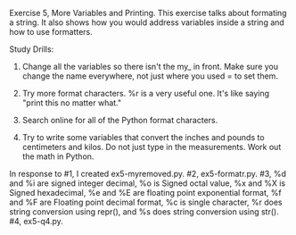 Exercise 5, More Variables and Printing. This exercise talks about formating a string. It also shows how you would address variables inside a string and how to use formatters.

Study Drills:

1.	Change all the variables so there isn't the my_ in front. Make sure you change the name everywhere, not just where you used = to set them.

2.	Try more format characters. %r is a very useful one. It's like saying "print this no matter what."

3.	Search online for all of the Python format characters.

4.	Try to write some variables that convert the inches and pounds to centimeters and kilos. Do not just type in the measurements. Work out the math in Python.

In response to #1, I created ex5-myremoved.py. #2, ex5-formatr.py. #3, %d and %i are signed integer decimal, %o is Signed octal value, %x and %X is Signed hexadecimal, %e and %E are floating point exponential format, %f and %F are Floating point decimal format, %c is single character, %r does string conversion using repr(), and %s does string conversion using str(). #4, ex5-q4.py.
